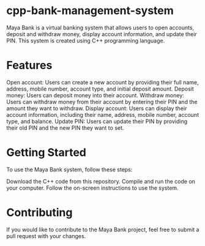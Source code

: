 # cpp-bank-management-system
Maya Bank is a virtual banking system that allows users to open accounts, deposit and withdraw money, display account information, and update their PIN. This system is created using C++ programming language.

# Features

Open account:      Users can create a new account by providing their full name, address, mobile number, account type, and initial deposit amount.
Deposit money:     Users can deposit money into their account.
Withdraw money:    Users can withdraw money from their account by entering their PIN and the amount they want to withdraw.
Display account:   Users can display their account information, including their name, address, mobile number, account type, and balance.
Update PIN:        Users can update their PIN by providing their old PIN and the new PIN they want to set.

# Getting Started

To use the Maya Bank system, follow these steps:

Download the C++ code from this repository.
Compile and run the code on your computer.
Follow the on-screen instructions to use the system.

# Contributing

If you would like to contribute to the Maya Bank project, feel free to submit a pull request with your changes.
